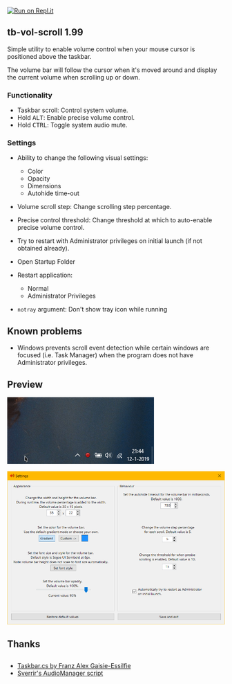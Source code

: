 [![Run on Repl.it](https://repl.it/badge/github/dvingerh/TbVolScroll)](https://repl.it/github/dvingerh/TbVolScroll) 
## tb-vol-scroll 1.99

Simple utility to enable volume control when your mouse cursor is positioned above the taskbar.

The volume bar will follow the cursor when it's moved around and display the current volume when scrolling up or down.

### Functionality

- Taskbar scroll: Control system volume.
- Hold <kbd>ALT</kbd>: Enable precise volume control.
- Hold <kbd>CTRL</kbd>: Toggle system audio mute.

### Settings

- Ability to change the following visual settings:
  - Color
  - Opacity
  - Dimensions
  - Autohide time-out

- Volume scroll step: Change scrolling step percentage.
- Precise control threshold: Change threshold at which to auto-enable precise volume control.
- Try to restart with Administrator privileges on initial launch (if not obtained already).
- Open Startup Folder
- Restart application:
  - Normal
  - Administrator Privileges
- `notray` argument: Don't show tray icon while running

## Known problems

- Windows prevents scroll event detection while certain windows are focused (i.e. Task Manager) when the program does not have Administrator privileges.

## Preview

![Preview](example.gif?raw=true)

![Settings](settings.png?raw=true)

## Thanks

##
- [Taskbar.cs by Franz Alex Gaisie-Essilfie](https://gist.githubusercontent.com/franzalex/e747e6b318ab8f328aa02301f25ec534/raw/84f731f2e2396dc8ce28b564a75b712bf56b184f/Taskbar.cs)
- [Sverrir's AudioManager script](https://gist.github.com/sverrirs/d099b34b7f72bb4fb386)
